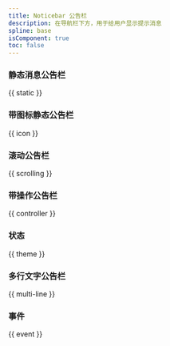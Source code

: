 ```yaml
---
title: Noticebar 公告栏
description: 在导航栏下方，用于给用户显示提示消息
spline: base
isComponent: true
toc: false
---
```


### 静态消息公告栏

{{ static }}

### 带图标静态公告栏

{{ icon }}

### 滚动公告栏

{{ scrolling }}

### 带操作公告栏

{{ controller }}

### 状态

{{ theme }}

### 多行文字公告栏

{{ multi-line }}

### 事件

{{ event }}
